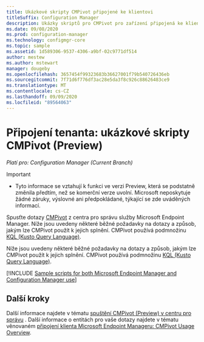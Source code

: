 ```yaml
---
title: Ukázkové skripty CMPivot připojené ke klientovi
titleSuffix: Configuration Manager
description: Ukázky skriptů pro CMPivot pro zařízení připojená ke klientovi Microsoft Endpoint Manager
ms.date: 09/08/2020
ms.prod: configuration-manager
ms.technology: configmgr-core
ms.topic: sample
ms.assetid: 1d589306-9537-4306-a9bf-02c9771df514
author: mestew
ms.author: mstewart
manager: dougeby
ms.openlocfilehash: 3657454f99323683b36627001f79b540726436eb
ms.sourcegitcommit: 7f71d6f776df3ac28e5da3f8c926c88626483ce9
ms.translationtype: MT
ms.contentlocale: cs-CZ
ms.lasthandoff: 09/09/2020
ms.locfileid: "89564063"
---
```

# <a name="tenant-attach-cmpivot-preview-sample-scripts"></a>Připojení tenanta: ukázkové skripty CMPivot (Preview)
<!---->
*Platí pro: Configuration Manager (Current Branch)*

> [!Important]
> - Tyto informace se vztahují k funkci ve verzi Preview, která se podstatně změnila předtím, než se komerční verze uvolní. Microsoft neposkytuje žádné záruky, výslovné ani předpokládané, týkající se zde uváděných informací.

Spusťte dotazy [CMPivot](cmpivot-start.md) z centra pro správu služby Microsoft Endpoint Manager. Níže jsou uvedeny některé běžné požadavky na dotazy a způsob, jakým lze CMPivot použít k jejich splnění. CMPivot používá podmnožinu [KQL (Kusto Query Language)](https://docs.microsoft.com/azure/kusto/query/).

Níže jsou uvedeny některé běžné požadavky na dotazy a způsob, jakým lze CMPivot použít k jejich splnění. CMPivot používá podmnožinu [KQL (Kusto Query Language)](/azure/kusto/query/).

[!INCLUDE [Sample scripts for both Microsoft Endpoint Manager and Configuration Manager use](../core/servers/manage/includes/cmpivot-samples-shared.md)]

## <a name="next-steps"></a>Další kroky

Další informace najdete v tématu [spuštění CMPivot (Preview) v centru pro správu](cmpivot-start.md) . Další informace o entitách pro vaše dotazy najdete v tématu věnovaném [připojení klienta Microsoft Endpoint Manageru: CMPivot Usage Overview](cmpivot-overview-attached.md).
